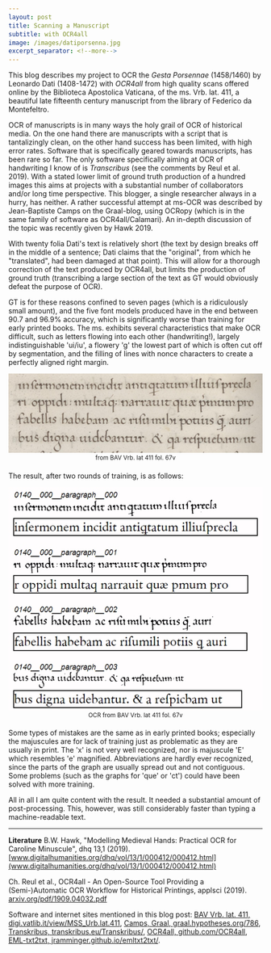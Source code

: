 ```yaml
---
layout: post
title: Scanning a Manuscript
subtitle: with OCR4all
image: /images/datiporsenna.jpg
excerpt_separator: <!--more-->
---
```

This blog describes my project to OCR the *Gesta Porsennae* (1458/1460) by Leonardo Dati (1408-1472) with *OCR4all* from high quality scans offered online by the Biblioteca Apostolica Vaticana, of the ms. Vrb. lat. 411, a beautiful late fifteenth century manuscript from the library of Federico da Montefeltro.
<!--more-->

OCR of manuscripts is in many ways the holy grail of OCR of historical media.  On the one hand there are manuscripts with a script that is tantalizingly clean, on the other hand success has been limited, with high error rates. Software that is specifically geared towards manuscripts, has been rare so far. The only software specifically aiming at OCR of handwriting I know of is *Transcribus* (see the comments by Reul et al. 2019). With a stated lower limit of ground truth production of a hundred images this aims at projects with a substantial number of collaborators and/or long time perspective. This blogger, a single researcher always in a hurry, has neither. A rather successful attempt at ms-OCR was described by Jean-Baptiste Camps on the Graal-blog, using OCRopy (which is in the same family of software as OCR4all/Calamari). An in-depth discussion of the topic was recently given by Hawk 2019. 

With twenty folia Dati's text is relatively short (the text by design breaks off in the middle of a sentence; Dati claims that the "original", from which he "translated", had been damaged at that point). This will allow for a thorough correction of the text produced by OCR4all, but limits the production of ground truth (transcribing a large section of the text as GT would obviously defeat the purpose of OCR). 

GT is for these reasons confined to seven pages (which is a ridiculously small amount), and the five font models produced have in the end between 90.7 and 96.9% accuracy, which is significantly worse than training for early printed books. The ms. exhibits several characteristics that make OCR difficult, such as letters flowing into each other (handwriting!), largely indistinguishable 'ui/iu', a flowery 'g' the lowest part of which is often cut off by segmentation, and the filling of lines with nonce characters to create a perfectly aligned right margin.

<DIV align="center">
 <img width="600" src="/images/bav_urb_lat_411_67v_ori.jpg"><BR>
 <SUP>from BAV Vrb. lat 411 fol. 67v</SUP>
</DIV>

The result, after two rounds of training, is as follows:

<DIV align="center">
 <img width="600" src="/images/bav_urb_lat_411_67v_gt.jpg"><BR>
 <SUP>OCR from BAV Vrb. lat 411 fol. 67v</SUP>
</DIV>

Some types of mistakes are the same as in early printed books; especially the majuscules are for lack of training just as problematic as they are usually in print. The 'x' is not very well recognized, nor is majuscule 'E' which resembles 'e' magnified. Abbreviations are hardly ever recognized, since the parts of the graph are usually spread out and not contiguous. Some problems (such as the graphs for 'que' or 'ct') could have been solved with more training. 

All in all I am quite content with the result. It needed a substantial amount of post-processing. This, however, was still considerably faster than typing a machine-readable text.

* * *

**Literature**
B.W. Hawk, "Modelling Medieval Hands: Practical OCR for Caroline Minuscule", dhq 13,1 (2019). [www.digitalhumanities.org/dhq/vol/13/1/000412/000412.html](www.digitalhumanities.org/dhq/vol/13/1/000412/000412.html)

Ch. Reul et al., OCR4all - An Open-Source Tool Providing a (Semi-)Automatic OCR Workflow for Historical
Printings, applsci (2019). [arxiv.org/pdf/1909.04032.pdf](arxiv.org/pdf/1909.04032.pdf)



Software and internet sites mentioned in this blog post: [BAV Vrb. lat. 411, digi.vatlib.it/view/MSS_Urb.lat.411](digi.vatlib.it/view/MSS_Urb.lat.411), [Camps, Graal, graal.hypotheses.org/786](graal.hypotheses.org/786), [Transkribus, transkribus.eu/Transkribus/](transkribus.eu/Transkribus/), [OCR4all, github.com/OCR4all](github.com/OCR4all), [EML-txt2txt, jramminger.github.io/emltxt2txt/](jramminger.github.io/emltxt2txt/).

